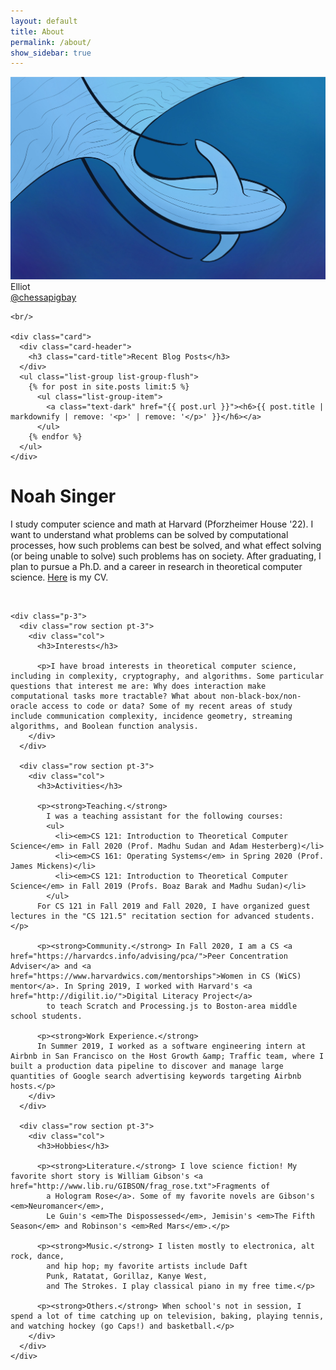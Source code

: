 ```yaml
---
layout: default
title: About
permalink: /about/
show_sidebar: true
---
```



<div class="row">
  <div class="col-md-3 mb-5">
    <div class="card">
      <img class="card-img-top" src="/static/images/jolene.jpg"/>
      <div class="card-body">
        <div class="card-text">
          <i class="fas fa-user"></i> Elliot <br/>
          <i class="fab fa-twitter"></i><a href="https://twitter.com/chessapigbay" target="_blank">@chessapigbay</a> <br/>
        </div>
      </div>
    </div>

    <br/>

    <div class="card">
      <div class="card-header">
        <h3 class="card-title">Recent Blog Posts</h3>
      </div>
      <ul class="list-group list-group-flush">
        {% for post in site.posts limit:5 %} 
          <ul class="list-group-item">
            <a class="text-dark" href="{{ post.url }}"><h6>{{ post.title | markdownify | remove: '<p>' | remove: '</p>' }}</h6></a>
          </ul>
        {% endfor %}
      </ul>
    </div>
  </div>

  <div class="col-md-9 mb-4">
    <h1>Noah Singer</h1>
    <p>I study computer science and math at Harvard (Pforzheimer House '22). I want to understand what problems can be solved by computational processes,
      how such problems can best be solved, and what effect solving (or being unable to solve) such problems has on society. After graduating, I plan to pursue a Ph.D. and a career in research in theoretical computer science. <a href="/index/cv.pdf">Here</a> is my CV.</p>
    <br/>

    <div class="p-3">
      <div class="row section pt-3">
        <div class="col">
          <h3>Interests</h3>

          <p>I have broad interests in theoretical computer science, including in complexity, cryptography, and algorithms. Some particular questions that interest me are: Why does interaction make computational tasks more tractable? What about non-black-box/non-oracle access to code or data? Some of my recent areas of study include communication complexity, incidence geometry, streaming algorithms, and Boolean function analysis.
        </div>
      </div>

      <div class="row section pt-3">
        <div class="col">
          <h3>Activities</h3>

          <p><strong>Teaching.</strong>
            I was a teaching assistant for the following courses:
            <ul>
              <li><em>CS 121: Introduction to Theoretical Computer Science</em> in Fall 2020 (Prof. Madhu Sudan and Adam Hesterberg)</li>
              <li><em>CS 161: Operating Systems</em> in Spring 2020 (Prof. James Mickens)</li>
              <li><em>CS 121: Introduction to Theoretical Computer Science</em> in Fall 2019 (Profs. Boaz Barak and Madhu Sudan)</li>
            </ul>
          For CS 121 in Fall 2019 and Fall 2020, I have organized guest lectures in the "CS 121.5" recitation section for advanced students.</p>

          <p><strong>Community.</strong> In Fall 2020, I am a CS <a href="https://harvardcs.info/advising/pca/">Peer Concentration Adviser</a> and <a href="https://www.harvardwics.com/mentorships">Women in CS (WiCS) mentor</a>. In Spring 2019, I worked with Harvard's <a href="http://digilit.io/">Digital Literacy Project</a>
            to teach Scratch and Processing.js to Boston-area middle school students.

          <p><strong>Work Experience.</strong>
          In Summer 2019, I worked as a software engineering intern at Airbnb in San Francisco on the Host Growth &amp; Traffic team, where I built a production data pipeline to discover and manage large quantities of Google search advertising keywords targeting Airbnb hosts.</p>
        </div>
      </div>

      <div class="row section pt-3">
        <div class="col">
          <h3>Hobbies</h3>
          
          <p><strong>Literature.</strong> I love science fiction! My favorite short story is William Gibson's <a href="http://www.lib.ru/GIBSON/frag_rose.txt">Fragments of
            a Hologram Rose</a>. Some of my favorite novels are Gibson's <em>Neuromancer</em>,
            Le Guin's <em>The Dispossessed</em>, Jemisin's <em>The Fifth Season</em> and Robinson's <em>Red Mars</em>.</p>

          <p><strong>Music.</strong> I listen mostly to electronica, alt rock, dance,
            and hip hop; my favorite artists include Daft
            Punk, Ratatat, Gorillaz, Kanye West,
            and The Strokes. I play classical piano in my free time.</p>

          <p><strong>Others.</strong> When school's not in session, I spend a lot of time catching up on television, baking, playing tennis, and watching hockey (go Caps!) and basketball.</p>
        </div>
      </div>
    </div>
  </div>
</div>

